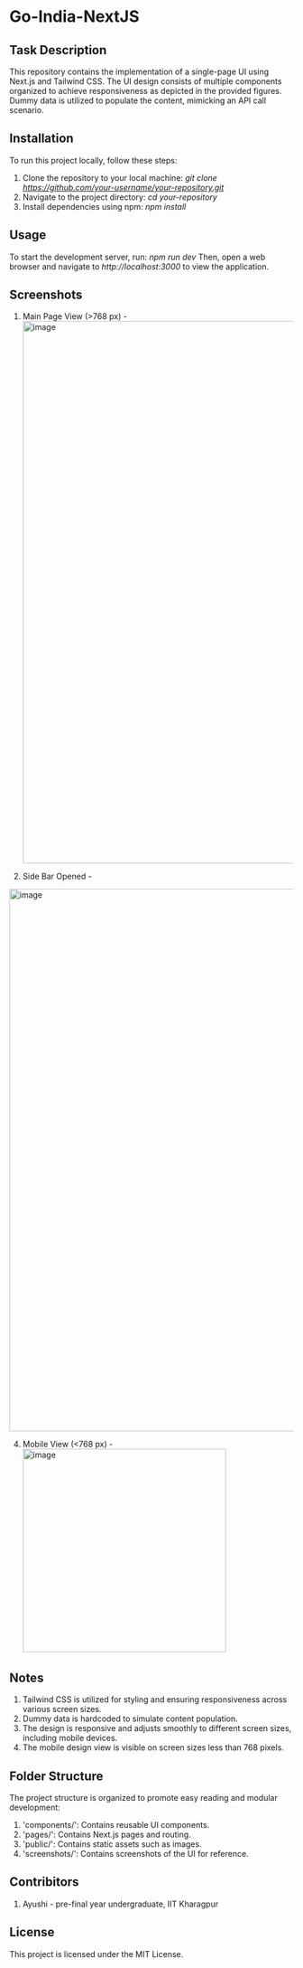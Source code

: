 # Go-India-NextJS <br>

## Task Description <br>
This repository contains the implementation of a single-page UI using Next.js and Tailwind CSS. The UI design consists of multiple components organized to achieve responsiveness as depicted in the provided figures. Dummy data is utilized to populate the content, mimicking an API call scenario.

## Installation <br>
To run this project locally, follow these steps:

1. Clone the repository to your local machine:
   *git clone https://github.com/your-username/your-repository.git*
2. Navigate to the project directory:
   *cd your-repository*
3. Install dependencies using npm:
   *npm install*

## Usage <br>
To start the development server, run:
  *npm run dev*
Then, open a web browser and navigate to *http://localhost:3000* to view the application.

## Screenshots <br>
1. Main Page View (>768 px) -
   <img width="960" alt="image" src="https://github.com/itsayushi19/Go-India-NextJS/assets/119295218/ee249855-297f-449d-9205-b85a9c483371">

2. Side Bar Opened -
  <img width="960" alt="image" src="https://github.com/itsayushi19/Go-India-NextJS/assets/119295218/1174694a-3576-4ea3-a697-ae51ba25a7b3">

4. Mobile View (<768 px) -
   <img width="360" alt="image" src="https://github.com/itsayushi19/Go-India-NextJS/assets/119295218/4e522e3c-9583-405f-b7d3-2efa0b18aa7a">


## Notes <br>
1. Tailwind CSS is utilized for styling and ensuring responsiveness across various screen sizes.
2. Dummy data is hardcoded to simulate content population.
3. The design is responsive and adjusts smoothly to different screen sizes, including mobile devices.
4. The mobile design view is visible on screen sizes less than 768 pixels.

## Folder Structure <br>
The project structure is organized to promote easy reading and modular development:

1. 'components/': Contains reusable UI components.
2. 'pages/': Contains Next.js pages and routing.
3. 'public/': Contains static assets such as images.
4. 'screenshots/': Contains screenshots of the UI for reference.

## Contribitors <br>
1. Ayushi - pre-final year undergraduate, IIT Kharagpur

## License <br>
This project is licensed under the MIT License.
